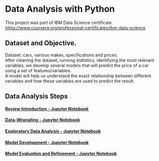 # Data Analysis with Python

This project was part of IBM Data Science certificate. https://www.coursera.org/professional-certificates/ibm-data-science



##  Dataset and Objective.

Dataset: cars, various makes, specifications and prices.   <br> 
After cleaning the dataset, running statistics, identifying the most relevant variables, we develop several models that will predict the price of a car using a set of features/variables. <br> A model will help us understand the exact relationship between different variables and how these variables are used to predict the result. 


##  Data Analysis Steps

#### [Review Introduction - Jupyter Notebook](https://github.com/DrStef/Data-Analysis-with-Python/blob/main/DA0101EN-1-Review-Introduction_v02.ipynb)

#### [Data-Wrangling - Jupyter Notebook](https://github.com/DrStef/Data-Analysis-with-Python/blob/main/DA0101EN-2-Review-Data-Wrangling-v02.ipynb)

#### [Exploratory Data Analysis - Jupyter Notebook](https://github.com/DrStef/Data-Analysis-with-Python/blob/main/DA0101EN-3-Review-Exploratory-Data-Analysis-v01.ipynb)

#### [Model Development - Jupyter Notebook](https://github.com/DrStef/Data-Analysis-with-Python/blob/main/DA0101EN-4-Review-Model-Development_v04.ipynb)

#### [Model Evaluation and Refinement - Jupyter Notebook](https://github.com/DrStef/Data-Analysis-with-Python/blob/main/DA0101EN-5-Review-Model-Evaluation-and-Refinement_v02.ipynb)
